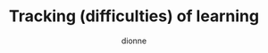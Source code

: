 ---
layout: post
title: "Tracking (difficulties) of learning"
author: dionne
categories: [ going further ]
image: assets/images/att_00069.png
---